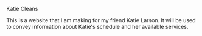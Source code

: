 
Katie Cleans

This is a website that I am making for my friend Katie Larson. 
It will be used to convey information about Katie's schedule and her available services.

